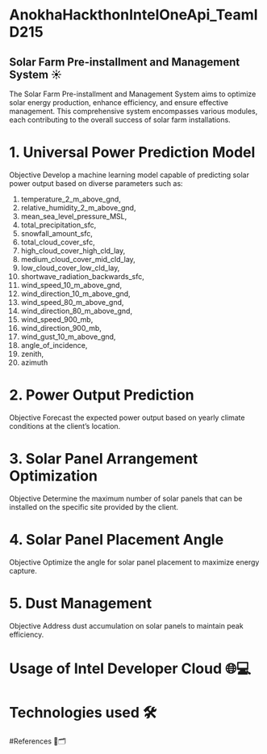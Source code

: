# AnokhaHackthonIntelOneApi_TeamID215 
## Solar Farm Pre-installment and Management System ☀️
The Solar Farm Pre-installment and Management System aims to optimize solar energy production, enhance efficiency, and ensure effective management. This comprehensive system encompasses various modules, each contributing to the overall success of solar farm installations.

# 1. Universal Power Prediction Model
Objective
Develop a machine learning model capable of predicting solar power output based on diverse parameters such as:
1. temperature_2_m_above_gnd,
2. relative_humidity_2_m_above_gnd,
3. mean_sea_level_pressure_MSL,
4. total_precipitation_sfc,
5. snowfall_amount_sfc,
6. total_cloud_cover_sfc,
7. high_cloud_cover_high_cld_lay,
8. medium_cloud_cover_mid_cld_lay,
9. low_cloud_cover_low_cld_lay,
10. shortwave_radiation_backwards_sfc,
11. wind_speed_10_m_above_gnd,
12. wind_direction_10_m_above_gnd,
13. wind_speed_80_m_above_gnd,
14. wind_direction_80_m_above_gnd,
15. wind_speed_900_mb,
16. wind_direction_900_mb,
17. wind_gust_10_m_above_gnd,
18. angle_of_incidence,
19. zenith,
20. azimuth
# 2. Power Output Prediction
Objective
Forecast the expected power output based on yearly climate conditions at the client’s location.
# 3. Solar Panel Arrangement Optimization
Objective
Determine the maximum number of solar panels that can be installed on the specific site provided by the client.
# 4. Solar Panel Placement Angle
Objective
Optimize the angle for solar panel placement to maximize energy capture.
# 5. Dust Management
Objective
Address dust accumulation on solar panels to maintain peak efficiency.
# Usage of Intel Developer Cloud 🌐💻

# Technologies used 🛠️

#References 📓🗂️



